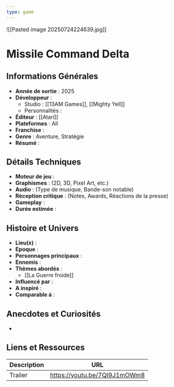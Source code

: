 ```yaml
---
type: game
---
```

![[Pasted image 20250724224639.jpg]]
# Missile Command Delta

## Informations Générales

- **Année de sortie** : 2025
- **Développeur** : 
	- Studio : [[13AM Games]], [[Mighty Yell]]
	- Personnalités : 
- **Éditeur** : [[Atari]]
- **Plateformes** : All
- **Franchise** : 
- **Genre** : Aventure, Stratégie
- **Résumé** : 

## Détails Techniques
- **Moteur de jeu** : 
- **Graphismes** : (2D, 3D, Pixel Art, etc.)
- **Audio** : (Type de musique, Bande-son notable)
- **Réception critique** : (Notes, Awards, Réactions de la presse)
- **Gameplay** :
- **Durée estimée** : 

## Histoire et Univers
- **Lieu(x)** : 
- **Epoque** : 
- **Personnages principaux** : 
- **Ennemis** :
- **Thèmes abordés** : 
	- [[La Guerre froide]]
- **Influencé par** :
- **A inspiré** : 
- **Comparable à** :
## Anecdotes et Curiosités
- 
## Liens et Ressources

| Description | URL                          |
| ----------- | ---------------------------- |
| Trailer     | https://youtu.be/7QI9J1mOWm8 |
